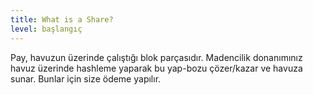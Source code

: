 ```yaml
---
title: What is a Share?
level: başlangıç
---
```


Pay, havuzun üzerinde çalıştığı blok parçasıdır. Madencilik donanımınız havuz üzerinde hashleme yaparak bu yap-bozu çözer/kazar ve havuza sunar. Bunlar için size ödeme yapılır.

